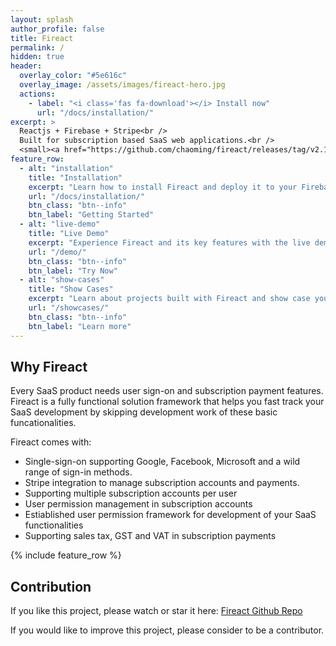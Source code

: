```yaml
---
layout: splash
author_profile: false
title: Fireact
permalink: /
hidden: true
header:
  overlay_color: "#5e616c"
  overlay_image: /assets/images/fireact-hero.jpg
  actions:
    - label: "<i class='fas fa-download'></i> Install now"
      url: "/docs/installation/"
excerpt: >
  Reactjs + Firebase + Stripe<br />
  Built for subscription based SaaS web applications.<br />
  <small><a href="https://github.com/chaoming/fireact/releases/tag/v2.1.0">Latest release v2.1.0</a></small>
feature_row:
  - alt: "installation"
    title: "Installation"
    excerpt: "Learn how to install Fireact and deploy it to your Firebase project."
    url: "/docs/installation/"
    btn_class: "btn--info"
    btn_label: "Getting Started"
  - alt: "live-demo"
    title: "Live Demo"
    excerpt: "Experience Fireact and its key features with the live demo."
    url: "/demo/"
    btn_class: "btn--info"
    btn_label: "Try Now"
  - alt: "show-cases"
    title: "Show Cases"
    excerpt: "Learn about projects built with Fireact and show case yours."
    url: "/showcases/"
    btn_class: "btn--info"
    btn_label: "Learn more"      
---
```


## Why Fireact

Every SaaS product needs user sign-on and subscription payment features. Fireact is a fully functional solution framework that helps you fast track your SaaS development by skipping development work of these basic funcationalities.

Fireact comes with:
- Single-sign-on supporting Google, Facebook, Microsoft and a wild range of sign-in methods.
- Stripe integration to manage subscription accounts and payments.
- Supporting multiple subscription accounts per user
- User permission management in subscription accounts
- Estiablished user permission framework for development of your SaaS functionalities
- Supporting sales tax, GST and VAT in subscription payments

{% include feature_row %}

## Contribution

If you like this project, please watch or star it here: [Fireact Github Repo](https://github.com/chaoming/fireact)

If you would like to improve this project, please consider to be a contributor.
